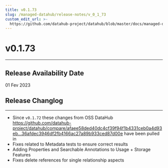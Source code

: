 ```yaml
---
title: v0.1.73
slug: /managed-datahub/release-notes/v_0_1_73
custom_edit_url: >-
  https://github.com/datahub-project/datahub/blob/master/docs/managed-datahub/release-notes/v_0_1_73.md
---
```


# v0.1.73

---

## Release Availability Date

01 Fev 2023

## Release Changlog

---

- Since `v0.1.72` these changes from OSS DataHub https://github.com/datahub-project/datahub/compare/afaee58ded40dc4cf39f94f1b4331ceb0a4d93eb...36afdec3946df2fb4166ac27a89b933ced87d00e have been pulled in
- Fixes related to Metadata tests to ensure correct results
- Adding Properties and Searchable Annotations to Usage + Storage Features
- Fixes delete references for single relationship aspects
